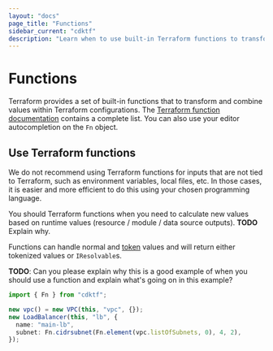 ```yaml
---
layout: "docs"
page_title: "Functions"
sidebar_current: "cdktf"
description: "Learn when to use built-in Terraform functions to transform or combine values."
---
```


# Functions

Terraform provides a set of built-in functions that to transform and combine values within Terraform configurations. The [Terraform function documentation](https://www.terraform.io/docs/language/functions/index.html) contains a complete list. You can also use your editor autocompletion on the `Fn` object.

## Use Terraform functions

We do not recommend using Terraform functions for inputs that are not tied to Terraform, such as environment variables, local files, etc. In those cases, it is easier and more efficient to do this using your chosen programming language.

You should Terraform functions when you need to calculate new values based on runtime values (resource / module / data source outputs). **TODO** Explain why.

Functions can handle normal and [token](./tokens.md) values and will return either tokenized values or `IResolvable`s.

**TODO**: Can you please explain why this is a good example of when you should use a function and explain what's going on in this example?

```ts
import { Fn } from "cdktf";

new vpc() = new VPC(this, "vpc", {});
new LoadBalancer(this, "lb", {
  name: "main-lb",
  subnet: Fn.cidrsubnet(Fn.element(vpc.listOfSubnets, 0), 4, 2),
});
```
